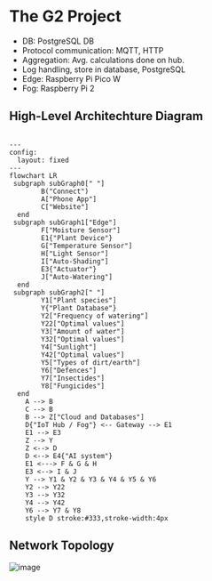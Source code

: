 # The G2 Project

- DB: PostgreSQL DB
- Protocol communication: MQTT, HTTP
- Aggregation: Avg. calculations done on hub.
- Log handling, store in database, PostgreSQL
- Edge: Raspberry Pi Pico W
- Fog: Raspberry Pi 2
  
## High-Level Architechture Diagram

```mermaid

---
config:
  layout: fixed
---
flowchart LR
 subgraph subGraph0[" "]
        B("Connect")
        A["Phone App"]
        C["Website"]
  end
 subgraph subGraph1["Edge"]
        F["Moisture Sensor"]
        E1{"Plant Device"}
        G["Temperature Sensor"]
        H["Light Sensor"]
        I["Auto-Shading"]
        E3{"Actuator"}
        J["Auto-Watering"]
  end
 subgraph subGraph2[" "]
        Y1["Plant species"]
        Y{"Plant Database"}
        Y2["Frequency of watering"]
        Y22["Optimal values"]
        Y3["Amount of water"]
        Y32["Optimal values"]
        Y4["Sunlight"]
        Y42["Optimal values"]
        Y5["Types of dirt/earth"]
        Y6["Defences"]
        Y7["Insectides"]
        Y8["Fungicides"]
  end
    A --> B
    C --> B
    B --> Z["Cloud and Databases"]
    D{"IoT Hub / Fog"} <-- Gateway --> E1
    E1 --> E3
    Z --> Y
    Z <--> D
    D <--> E4{"AI system"}
    E1 <---> F & G & H
    E3 <--> I & J
    Y --> Y1 & Y2 & Y3 & Y4 & Y5 & Y6
    Y2 --> Y22
    Y3 --> Y32
    Y4 --> Y42
    Y6 --> Y7 & Y8
    style D stroke:#333,stroke-width:4px
```

## Network Topology
![image](https://github.com/user-attachments/assets/17baee00-ec64-478c-a127-39611861b1a1)
